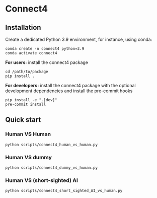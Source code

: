 # Connect4

## Installation
Create a dedicated Python 3.9 environment, for instance, using conda:
````
conda create -n connect4 python=3.9
conda activate connect4
````
**For users:** install the connect4 package
````
cd /path/to/package
pip install .
````
**For developers:** install the connect4 package with the optional development dependencies and install the pre-commit hooks
````
pip install -e ".[dev]"
pre-commit install
````

## Quick start

### Human VS Human
````
python scripts/connect4_human_vs_human.py
````

### Human VS dummy
````
python scripts/connect4_dummy_vs_human.py
````

### Human VS (short-sighted) AI
````
python scripts/connect4_short_sighted_AI_vs_human.py
````
